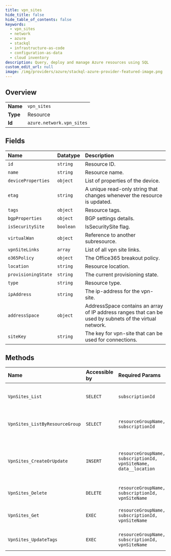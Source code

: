 ```yaml
---
title: vpn_sites
hide_title: false
hide_table_of_contents: false
keywords:
  - vpn_sites
  - network
  - azure    
  - stackql
  - infrastructure-as-code
  - configuration-as-data
  - cloud inventory
description: Query, deploy and manage Azure resources using SQL
custom_edit_url: null
image: /img/providers/azure/stackql-azure-provider-featured-image.png
---
```

  
    

## Overview
<table><tbody>
<tr><td><b>Name</b></td><td><code>vpn_sites</code></td></tr>
<tr><td><b>Type</b></td><td>Resource</td></tr>
<tr><td><b>Id</b></td><td><code>azure.network.vpn_sites</code></td></tr>
</tbody></table>

## Fields
| Name | Datatype | Description |
|:-----|:---------|:------------|
| `id` | `string` | Resource ID. |
| `name` | `string` | Resource name. |
| `deviceProperties` | `object` | List of properties of the device. |
| `etag` | `string` | A unique read-only string that changes whenever the resource is updated. |
| `tags` | `object` | Resource tags. |
| `bgpProperties` | `object` | BGP settings details. |
| `isSecuritySite` | `boolean` | IsSecuritySite flag. |
| `virtualWan` | `object` | Reference to another subresource. |
| `vpnSiteLinks` | `array` | List of all vpn site links. |
| `o365Policy` | `object` | The Office365 breakout policy. |
| `location` | `string` | Resource location. |
| `provisioningState` | `string` | The current provisioning state. |
| `type` | `string` | Resource type. |
| `ipAddress` | `string` | The ip-address for the vpn-site. |
| `addressSpace` | `object` | AddressSpace contains an array of IP address ranges that can be used by subnets of the virtual network. |
| `siteKey` | `string` | The key for vpn-site that can be used for connections. |
## Methods
| Name | Accessible by | Required Params | Description |
|:-----|:--------------|:----------------|:------------|
| `VpnSites_List` | `SELECT` | `subscriptionId` | Lists all the VpnSites in a subscription. |
| `VpnSites_ListByResourceGroup` | `SELECT` | `resourceGroupName, subscriptionId` | Lists all the vpnSites in a resource group. |
| `VpnSites_CreateOrUpdate` | `INSERT` | `resourceGroupName, subscriptionId, vpnSiteName, data__location` | Creates a VpnSite resource if it doesn't exist else updates the existing VpnSite. |
| `VpnSites_Delete` | `DELETE` | `resourceGroupName, subscriptionId, vpnSiteName` | Deletes a VpnSite. |
| `VpnSites_Get` | `EXEC` | `resourceGroupName, subscriptionId, vpnSiteName` | Retrieves the details of a VPN site. |
| `VpnSites_UpdateTags` | `EXEC` | `resourceGroupName, subscriptionId, vpnSiteName` | Updates VpnSite tags. |
